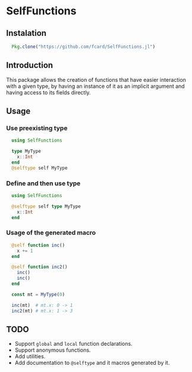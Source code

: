 # SelfFunctions

## Instalation

```julia
  Pkg.clone("https://github.com/fcard/SelfFunctions.jl")
```

## Introduction

This package allows the creation of functions that have easier interaction with a given type, by
having an instance of it as an implicit argument and having access to its fields directly.

## Usage

### Use preexisting type

```julia
  using SelfFunctions

  type MyType
    x::Int
  end
  @selftype self MyType
```

### Define and then use type

```julia
  using SelfFunctions

  @selftype self type MyType
    x::Int
  end
```

### Usage of the generated macro

```julia
  @self function inc()
    x += 1
  end

  @self function inc2()
    inc()
    inc()
  end

  const mt = MyType(0)

  inc(mt)  # mt.x: 0 -> 1
  inc2(mt) # mt.x: 1 -> 3
```

## TODO

* Support `global` and `local` function declarations.
* Support anonymous functions.
* Add utilities.
* Add documentation to `@selftype` and it macros generated by it.

